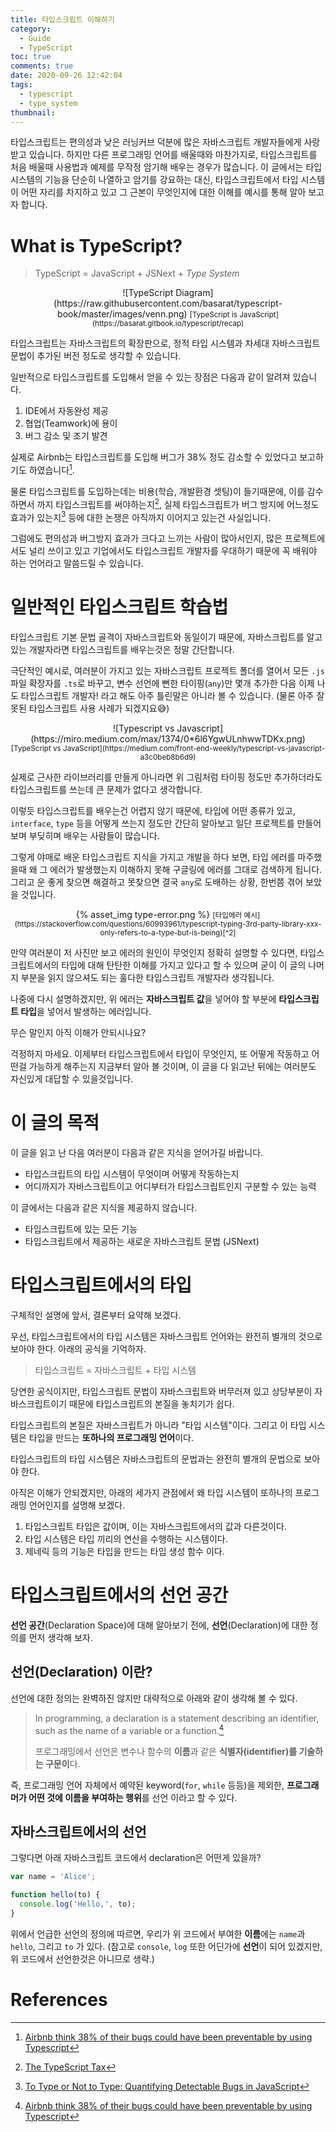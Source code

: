```yaml
---
title: 타입스크립트 이해하기
category:
  - Guide 
  - TypeScript
toc: true
comments: true
date: 2020-09-26 12:42:04
tags:
  - typescript
  - type_system
thumbnail:
---
```


타입스크립트는 편의성과 낮은 러닝커브 덕분에 많은 자바스크립트 개발자들에게 사랑받고 있습니다. 하지만 다른 프로그래밍 언어를 배울때와 마찬가지로, 타입스크립트를 처음 배울때 사용법과 예제를 무작정 암기해 배우는 경우가 많습니다. 이 글에서는 타입 시스템의 기능을 단순히 나열하고 암기를 강요하는 대신, 타입스크립트에서 타입 시스템이 어떤 자리를 차지하고 있고 그 근본이 무엇인지에 대한 이해를 예시를 통해 알아 보고자 합니다.

<!--More-->

# What is TypeScript?

> TypeScript = JavaScript + JSNext + *Type System*

<center>
  ![TypeScript Diagram](https://raw.githubusercontent.com/basarat/typescript-book/master/images/venn.png)
  <small>
    [TypeScript is JavaScript](https://basarat.gitbook.io/typescript/recap)
  </small>
</center>

타입스크립트는 자바스크립트의 확장판으로, 정적 타입 시스템과 차세대 자바스크립트 문법이 추가된 버전 정도로 생각할 수 있습니다.

일반적으로 타입스크립트를 도입해서 얻을 수 있는 장점은 다음과 같이 알려져 있습니다.
1. IDE에서 자동완성 제공
2. 협업(Teamwork)에 용이
3. 버그 감소 및 조기 발견

실제로 Airbnb는 타입스크립트를 도입해 버그가 38% 정도 감소할 수 있었다고 보고하기도 하였습니다[^1]. 

물론 타입스크립트를 도입하는데는 비용(학습, 개발환경 셋팅)이 들기때문에, 이를 감수하면서 까지 타입스크립트를 써야하는지[^2], 실제 타입스크립트가 버그 방지에 어느정도 효과가 있는지[^3] 등에 대한 논쟁은 아직까지 이어지고 있는건 사실입니다. 

그럼에도 편의성과 버그방지 효과가 크다고 느끼는 사람이 많아서인지, 많은 프로젝트에서도 널리 쓰이고 있고 기업에서도 타입스크립트 개발자를 우대하기 때문에 꼭 배워야 하는 언어라고 말씀드릴 수 있습니다.

# 일반적인 타입스크립트 학습법

타입스크립트 기본 문법 골격이 자바스크립트와 동일이기 때문에, 자바스크립트를 알고 있는 개발자라면 타입스크립트를 배우는것은 정말 간단합니다.

극단적인 예시로, 여러분이 가지고 있는 자바스크립트 프로젝트 폴더를 열어서 모든 `.js` 파일 확장자를 `.ts`로 바꾸고, 변수 선언에 뻔한 타이핑(`any`)만 몇개 추가한 다음 이제 나도 타입스크립트 개발자! 라고 해도 아주 틀린말은 아니라 볼 수 있습니다. (물론 아주 잘못된 타입스크립트 사용 사례가 되겠지요😅)

<center>
  ![Typescript vs Javascript](https://miro.medium.com/max/1374/0*6l6YgwULnhwwTDKx.png)
  <small>
    [TypeScript vs JavaScript](https://medium.com/front-end-weekly/typescript-vs-javascript-a3c0beb8b6d9)
  </small>
</center>

실제로 근사한 라이브러리를 만들게 아니라면 위 그림처럼 타이핑 정도만 추가하더라도 타입스크립트를 쓰는데 큰 문제가 없다고 생각합니다.

이렇듯 타입스크립트를 배우는건 어렵지 않기 때문에, 타입에 어떤 종류가 있고, `interface`, `type` 등을 어떻게 쓰는지 정도만 간단히 알아보고 일단 프로젝트를 만들어 보며 부딪히며 배우는 사람들이 많습니다.

그렇게 야매로 배운 타입스크립트 지식을 가지고 개발을 하다 보면, 타입 에러를 마주했을때 왜 그 에러가 발생했는지 이해하지 못해 구글링에 에러를 그대로 검색하게 됩니다. 그리고 운 좋게 찾으면 해결하고 못찾으면 결국 `any`로 도배하는 상황, 한번쯤 겪어 보았을 것입니다.

<center>
  {% asset_img type-error.png %}
  <small>
    [타입에러 예시](https://stackoverflow.com/questions/60993961/typescript-typing-3rd-party-library-xxx-only-refers-to-a-type-but-is-being)[^2]
  </small>
</center>

만약 여러분이 저 사진만 보고 에러의 원인이 무엇인지 정확히 설명할 수 있다면, 타입스크립트에서의 타입에 대해 탄탄한 이해를 가지고 있다고 할 수 있으며 굳이 이 글의 나머지 부분을 읽지 않으셔도 되는 훌다한 타입스크립트 개발자라 생각됩니다.

나중에 다시 설명하겠지만, 위 에러는 **자바스크립트 값**을 넣어야 할 부분에 **타입스크립트 타입**을 넣어서 발생하는 에러입니다.

무슨 말인지 아직 이해가 안되시나요?

걱정하지 마세요. 이제부터 타입스크립트에서 타입이 무엇인지, 또 어떻게 작동하고 어떤걸 가능하게 해주는지 지금부터 알아 볼 것이며, 이 글을 다 읽고난 뒤에는 여러분도 자신있게 대답할 수 있을것입니다.

# 이 글의 목적

이 글을 읽고 난 다음 여러분이 다음과 같은 지식을 얻어가길 바랍니다.
- 타입스크립트의 타입 시스템이 무엇이며 어떻게 작동하는지
- 어디까지가 자바스크립트이고 어디부터가 타입스크립트인지 구분할 수 있는 능력

이 글에서는 다음과 같은 지식을 제공하지 않습니다.
- 타입스크립트에 있는 모든 기능
- 타입스크립트에서 제공하는 새로운 자바스크립트 문법 (JSNext)

# 타입스크립트에서의 타입

구체적인 설명에 앞서, 결론부터 요약해 보겠다.

우선, 타입스크립트에서의 타입 시스템은 자바스크립트 언어와는 완전히 별개의 것으로 보아야 한다. 아래의 공식을 기억하자.

> 타입스크립트 = 자바스크립트 + 타입 시스템

당연한 공식이지만, 타입스크립트 문법이 자바스크립트와 버무러져 있고 상당부분이 자바스크립트이기 때문에 타입스크립트의 본질을 놓치기가 쉽다.

타입스크립트의 본질은 자바스크립트가 아니라 "타입 시스템"이다. 그리고 이 타입 시스템은 타입을 만드는 **또하나의 프로그래밍 언어**이다.

타입스크립트의 타입 시스템은 자바스크립트의 문법과는 완전히 별개의 문법으로 보아야 한다.

아직은 이해가 안되겠지만, 아래의 세가지 관점에서 왜 타입 시스템이 또하나의 프로그래밍 언어인지를 설명해 보겠다.

1. 타입스크립트 타입은 값이며, 이는 자바스크립트에서의 값과 다른것이다. 
2. 타입 시스템은 타입 끼리의 연산을 수행하는 시스템이다.
3. 제네릭 등의 기능은 타입을 만드는 타입 생성 함수 이다.


# 타입스크립트에서의 선언 공간

**선언 공간**(Declaration Space)에 대해 알아보기 전에, **선언**(Declaration)에 대한 정의를 먼저 생각해 보자.

## 선언(Declaration) 이란?

선언에 대한 정의는 완벽하진 않지만 대략적으로 아래와 같이 생각해 볼 수 있다.

> In programming, a declaration is a statement describing an identifier, such as the name of a variable or a function.[^1]
> 
> 프로그래밍에서 선언은 변수나 함수의 **이름**과 같은 **식별자(identifier)를 기술하는 구문이**다.

즉, 프로그래밍 언어 자체에서 예약된 keyword(`for`, `while` 등등)을 제외한, **프로그래머가 어떤 것에 이름을 부여하는 행위**를 선언 이라고 할 수 있다.

## 자바스크립트에서의 선언

그렇다면 아래 자바스크립트 코드에서 declaration은 어떤게 있을까?

```javascript
var name = 'Alice';

function hello(to) {
  console.log('Hello,', to);
}
```

위에서 언급한 선언의 정의에 따르면, 우리가 위 코드에서 부여한 **이름**에는 `name`과 `hello`, 그리고 `to` 가 있다.
(참고로 `console`, `log` 또한 어딘가에 **선언**이 되어 있겠지만, 위 코드에서 선언한것은 아니므로 생략.)

# References

[^1]: [Airbnb think 38% of their bugs could have been preventable by using Typescript](https://www.reddit.com/r/typescript/comments/c079bt/airbnb_think_38_of_their_bugs_could_have_been/)
[^2]: [The TypeScript Tax](https://medium.com/javascript-scene/the-typescript-tax-132ff4cb175b)
[^3]: [To Type or Not to Type: Quantifying Detectable Bugs in JavaScript](https://www.semanticscholar.org/paper/To-Type-or-Not-to-Type%3A-Quantifying-Detectable-Bugs-Gao-Bird/955baf8c8a2a42a78aca39fc5e755b8d7536636a)
[^2]: [https://www.computerhope.com/jargon/d/declare.htm](https://www.computerhope.com/jargon/d/declare.htm)
[^3]: [타입에러 예시](https://stackoverflow.com/questions/60993961/typescript-typing-3rd-party-library-xxx-only-refers-to-a-type-but-is-being)
